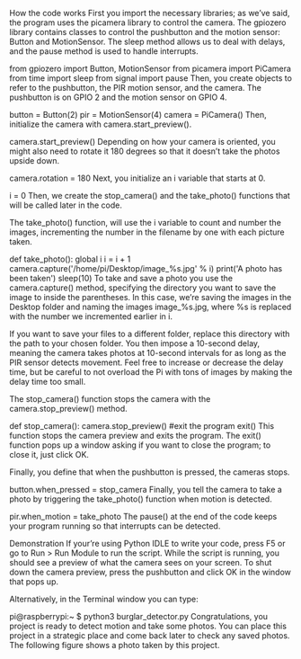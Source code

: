 How the code works
First you import the necessary libraries; as we’ve said, the program uses the picamera library to control the camera. The gpiozero library contains classes to control the pushbutton and the motion sensor: Button and MotionSensor. The sleep method allows us to deal with delays, and the pause method is used to handle interrupts.

from gpiozero import Button, MotionSensor
from picamera import PiCamera
from time import sleep
from signal import pause
Then, you create objects to refer to the pushbutton, the PIR motion sensor, and the camera. The pushbutton is on GPIO 2 and the motion sensor on GPIO 4.

button = Button(2)
pir = MotionSensor(4)
camera = PiCamera()
Then, initialize the camera with camera.start_preview().

camera.start_preview()
Depending on how your camera is oriented, you might also need to rotate it 180 degrees so that it doesn’t take the photos upside down.

camera.rotation = 180
Next, you initialize an i variable that starts at 0.

i = 0
Then, we create the stop_camera() and the take_photo() functions that will be called later in the code.

The take_photo() function, will use the i variable to count and number the images, incrementing the number in the filename by one with each picture taken.

def take_photo():
  global i
  i = i + 1
  camera.capture('/home/pi/Desktop/image_%s.jpg' % i)
  print('A photo has been taken')
  sleep(10)
To take and save a photo you use the camera.capture() method, specifying the directory you want to save the image to inside the parentheses. In this case, we’re saving the images in the Desktop folder and naming the images image_%s.jpg, where %s is replaced with the number we incremented earlier in i.

If you want to save your files to a different folder, replace this directory with the path to your chosen folder. You then impose a 10-second delay, meaning the camera takes photos at 10-second intervals for as long as the PIR sensor detects movement. Feel free to increase or decrease the delay time, but be careful to not overload the Pi with tons of images by making the delay time too small.

The stop_camera() function stops the camera with the camera.stop_preview() method.

def stop_camera():
  camera.stop_preview()
  #exit the program
  exit()
This function stops the camera preview and exits the program. The exit() function pops up a window asking if you want to close the program; to close it, just click OK.

Finally, you define that when the pushbutton is pressed, the cameras stops.

button.when_pressed = stop_camera
Finally, you tell the camera to take a photo by triggering the take_photo() function when motion is detected.

pir.when_motion = take_photo
The pause() at the end of the code keeps your program running so that interrupts can be detected.

Demonstration
If your’re using Python IDLE to write your code, press F5 or go to Run > Run Module to run the script. While the script is running, you should see a preview of what the camera sees on your screen. To shut down the camera preview, press the pushbutton and click OK in the window that pops up.

Alternatively, in the Terminal window you can type:

pi@raspberrypi:~ $ python3 burglar_detector.py
Congratulations, you project is ready to detect motion and take some photos. You can place this project in a strategic place and come back later to check any saved photos. The following figure shows a photo taken by this project.